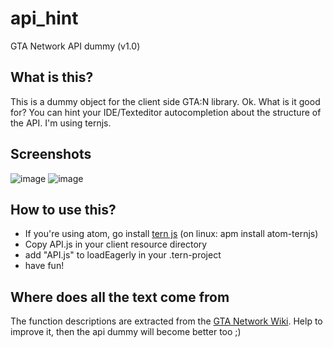 # api_hint
GTA Network API dummy (v1.0)

## What is this?
This is a dummy object for the client side GTA:N library.
Ok. What is it good for?
You can hint your IDE/Texteditor autocompletion about the structure of the API.
I'm using ternjs.

## Screenshots

![image](http://www.gta-op.com/api_dummy/api1.jpg)
![image](http://www.gta-op.com/api_dummy/api2.jpg)

## How to use this?
- If you're using atom, go install [tern js](https://github.com/tststs/atom-ternjs) (on linux: apm install atom-ternjs)
- Copy API.js in your client resource directory
- add "API.js" to loadEagerly in your .tern-project
- have fun!

## Where does all the text come from
The function descriptions are extracted from the [GTA Network Wiki](https://wiki.gtanet.work).
Help to improve it, then the api dummy will become better too ;)
